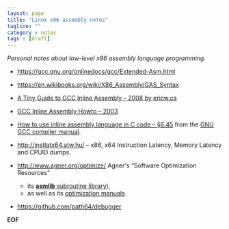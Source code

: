 ```yaml
---
layout: page
title: "Linux x86 assembly notes"
tagline: ""
category : notes
tags : [draft]
---
```


_Personal notes about low-level x86 assembly language programming._

* <https://gcc.gnu.org/onlinedocs/gcc/Extended-Asm.html>
* <https://en.wikibooks.org/wiki/X86_Assembly/GAS_Syntax>
* [A Tiny Guide to GCC Inline Assembly – 2008 by ericw.ca](http://ericw.ca/notes/a-tiny-guide-to-gcc-inline-assembly.html)
* [GCC Inline Assembly Howto – 2003](http://www.ibiblio.org/gferg/ldp/GCC-Inline-Assembly-HOWTO.html)
* [How to use inline assembly language in C code – §6.45](https://gcc.gnu.org/onlinedocs/gcc/Using-Assembly-Language-with-C.html#Using-Assembly-Language-with-C)
  from the [GNU GCC compiler manual](https://gcc.gnu.org/onlinedocs/gcc/index.html#Top).
* <http://instlatx64.atw.hu/> &ndash; x86, x64 Instruction Latency, Memory Latency and CPUID dumps.
* <http://www.agner.org/optimize/> Agner's “Software Optimization Resources”
    - its [__asmlib__ subroutine library](http://www.agner.org/optimize/#asmlib)),
    - as well as its [optimization manuals](http://www.agner.org/optimize/#manuals)

* <https://github.com/path64/debugger>

__EOF__
